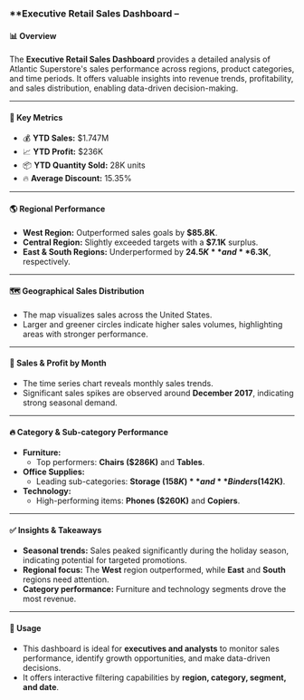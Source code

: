 ### **Executive Retail Sales Dashboard –

#### 📊 **Overview**
The **Executive Retail Sales Dashboard** provides a detailed analysis of Atlantic Superstore's sales performance across regions, product categories, and time periods. It offers valuable insights into revenue trends, profitability, and sales distribution, enabling data-driven decision-making.

---

#### 🚀 **Key Metrics**
- 💰 **YTD Sales:** $1.747M  
- 📈 **YTD Profit:** $236K  
- 📦 **YTD Quantity Sold:** 28K units  
- 🔥 **Average Discount:** 15.35%  

---

#### 🌎 **Regional Performance**
- **West Region:** Outperformed sales goals by **$85.8K**.  
- **Central Region:** Slightly exceeded targets with a **$7.1K** surplus.  
- **East & South Regions:** Underperformed by **$24.5K** and **$6.3K**, respectively.  

---

#### 🗺️ **Geographical Sales Distribution**
- The map visualizes sales across the United States.  
- Larger and greener circles indicate higher sales volumes, highlighting areas with stronger performance.

---

#### 📅 **Sales & Profit by Month**
- The time series chart reveals monthly sales trends.  
- Significant sales spikes are observed around **December 2017**, indicating strong seasonal demand.

---

#### 🔥 **Category & Sub-category Performance**
- **Furniture:**  
  - Top performers: **Chairs ($286K)** and **Tables**.  
- **Office Supplies:**  
  - Leading sub-categories: **Storage ($158K)** and **Binders ($142K)**.  
- **Technology:**  
  - High-performing items: **Phones ($260K)** and **Copiers**.  

---

#### ✅ **Insights & Takeaways**
- **Seasonal trends:** Sales peaked significantly during the holiday season, indicating potential for targeted promotions.  
- **Regional focus:** The **West** region outperformed, while **East** and **South** regions need attention.  
- **Category performance:** Furniture and technology segments drove the most revenue.  

---

#### 📌 **Usage**
- This dashboard is ideal for **executives and analysts** to monitor sales performance, identify growth opportunities, and make data-driven decisions.  
- It offers interactive filtering capabilities by **region, category, segment, and date**.  
